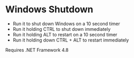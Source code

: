 # Windows Shutdown

* Run it to shut down Windows on a 10 second timer
* Run it holding CTRL to shut down immediately
* Run it holding ALT to restart on a 10 second  timer
* Run it holding down CTRL + ALT to restart immediately

Requires .NET Framework 4.8
